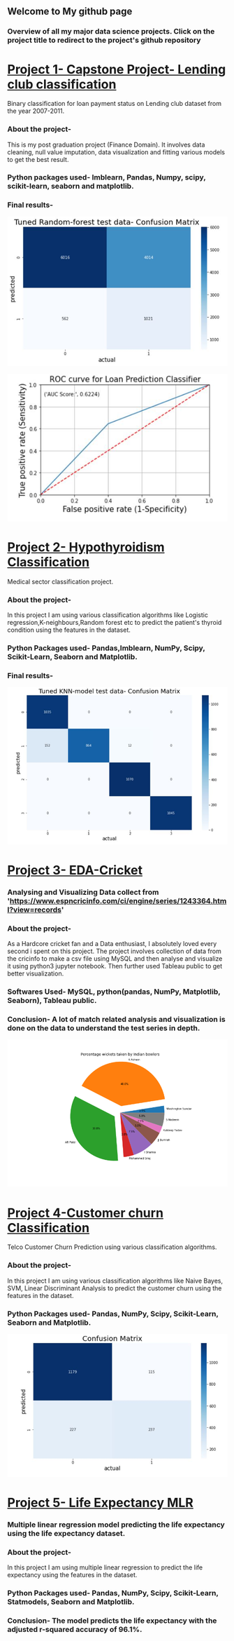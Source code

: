 ## Welcome to My github page

### Overview of all my major data science projects. Click on the project title to redirect to the project's github repository

# [Project 1- Capstone Project- Lending club classification](https://github.com/Chirag-Naik666/Lendingclub_loanprediction)
Binary classification for loan payment status on Lending club dataset from the year 2007-2011.
### About the project-
   This is my post graduation project (Finance Domain). It involves data cleaning, null value imputation, data visualization and fitting various models to get the best result.
### Python packages used- Imblearn, Pandas, Numpy, scipy, scikit-learn, seaborn and matplotlib.
### Final results-
![Confusion Matrix](LC_cm.JPG)

![ROC-AUC curve](LC_roc_auc.JPG)

   
# [Project 2- Hypothyroidism Classification](https://github.com/Chirag-Naik666/hypothyroidism)
Medical sector classification project. 
### About the project-
   In this project I am using various classification algorithms like Logistic regression,K-neighbours,Random forest etc to predict the patient's thyroid condition using the features in the dataset.
### Python Packages used- Pandas,Imblearn, NumPy, Scipy, Scikit-Learn, Seaborn and Matplotlib.
### Final results-
![Confusion Matrix](knn_matrix.JPG)


# [Project 3- EDA-Cricket](https://github.com/Chirag-Naik666/Cricket_EDA)
### Analysing and Visualizing Data collect from 'https://www.espncricinfo.com/ci/engine/series/1243364.html?view=records'
### About the project-
   As a Hardcore cricket fan and a Data enthusiast, I absolutely loved every second i spent on this project. The project involves collection of data from the cricinfo to make a csv file using MySQL and then analyse and visualize it using python3 jupyter notebook. Then further used Tableau public to get better visualization.
### Softwares Used- MySQL, python(pandas, NumPy, Matplotlib, Seaborn), Tableau public.
### Conclusion- A lot of match related analysis and visualization is done on the data to understand the test series in depth.
![Wicket percentage for India](wicketspercent.png)
 
 
# [Project 4-Customer churn Classification](https://github.com/Chirag-Naik666/classification)
Telco Customer Churn Prediction using various classification algorithms.
### About the project-
   In this project I am using various classification algorithms like Naive Bayes, SVM, Linear Discriminant Analysis to predict the customer churn using the features in the dataset.
### Python Packages used- Pandas, NumPy, Scipy, Scikit-Learn, Seaborn and Matplotlib.
![Confusion Matrix](confusion_matrix.JPG)

# [Project 5- Life Expectancy MLR](https://github.com/Chirag-Naik666/MLR)
### Multiple linear regression model predicting the life expectancy using the life expectancy dataset.
### About the project-
   In this project I am using multiple linear regression to predict the life expectancy using the features in the dataset. 
### Python Packages used- Pandas, NumPy, Scipy, Scikit-Learn, Statmodels, Seaborn and Matplotlib.
### Conclusion- The model predicts the life expectancy with the adjusted r-squared accuracy of 96.1%.

